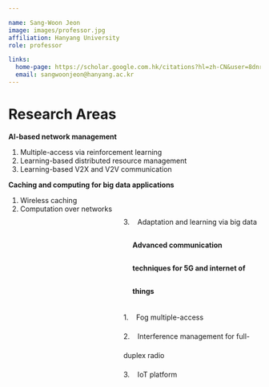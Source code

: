 ```yaml
---

name: Sang-Woon Jeon
image: images/professor.jpg
affiliation: Hanyang University
role: professor

links:
  home-page: https://scholar.google.com.hk/citations?hl=zh-CN&user=8dnrnzsAAAAJ
  email: sangwoonjeon@hanyang.ac.kr
---
```

# Research Areas

**AI-based network management**
1. Multiple-access via reinforcement learning
2. Learning-based distributed resource management
3. Learning-based V2X and V2V communication

**Caching and computing for big data applications**
1. Wireless caching
1. Computation over networks
<div style="margin-left: 230px; text-align: left; line-height: 0.5;"> 3. &nbsp;&nbsp; Adaptation and learning via big data </div>

<div style="margin-left: 248px; font-weight: bold; text-align: left; line-height: 3.3;margin-top: 20px; margin-bottom: 10px;">
    Advanced communication techniques for 5G and internet of things
</div>

<div style="margin-left: 230px; text-align: left; line-height: 2.7;"> 1. &nbsp;&nbsp; Fog multiple-access </div>
<div style="margin-left: 230px; text-align: left; line-height: 2.7;"> 2. &nbsp;&nbsp; Interference management for full-duplex radio </div>
<div style="margin-left: 230px; text-align: left; line-height: 2.7;"> 3. &nbsp;&nbsp; IoT platform </div>





